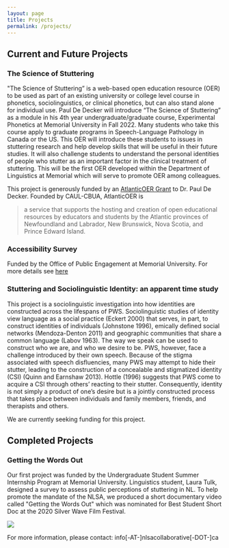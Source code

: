 ```yaml
---
layout: page
title: Projects
permalink: /projects/
---
```

<h2>Current and Future Projects</h2>
<h3>The Science of Stuttering</h3>

"The Science of Stuttering” is a web-based open education resource (OER) to be used as part of an existing university or college level course in phonetics, sociolinguistics, or clinical phonetics, but can also stand alone for individual use. Paul De Decker will introduce “The Science of Stuttering” as a module in his 4th year undergraduate/graduate course, Experimental Phonetics at Memorial University in Fall 2022. Many students who take this course apply to graduate programs in Speech-Language Pathology in Canada or the US. This OER will introduce these students to issues in stuttering research and help develop skills that will be useful in their future studies. It will also challenge students to understand the personal identities of people who stutter as an important factor in the clinical treatment of stuttering. This will be the first OER developed within the Department of Linguistics at Memorial which will serve to promote OER among colleagues.

This project is generously funded by an [AtlanticOER Grant](https://atlanticoer-relatlantique.ca/) to Dr. Paul De Decker. Founded by CAUL-CBUA, AtlanticOER is

> a service that supports the hosting and creation of open educational resources by educators and students by the Atlantic provinces of Newfoundland and Labrador, New Brunswick, Nova Scotia, and Prince Edward Island.

<h3>Accessibility Survey</h3>

Funded by the Office of Public Engagement at Memorial University. For more details see [here](./_posts/2021-07-15-ACCESS_SURVEY.md)


<h3>Stuttering and Sociolinguistic Identity: an apparent time study</h3>

This project is a sociolinguistic investigation into how identities are constructed across the lifespans of PWS. Sociolinguistic studies of identity view language as a social practice (Eckert 2000) that serves, in part, to construct identities of individuals (Johnstone 1996), emically defined social networks (Mendoza-Denton 2011) and geographic communities that share a common language (Labov 1963). The way we speak can be used to construct who we are, and who we desire to be. PWS, however, face a challenge introduced by their own speech. Because of the stigma associated with speech disfluencies, many PWS may attempt to hide their stutter, leading to the construction of a concealable and stigmatized identity (CSI) (Quinn and Earnshaw 2013). Hottle (1996) suggests that PWS come to acquire a CSI through others’ reacting to their stutter. Consequently, identity is not simply a product of one’s desire but is a jointly constructed process that takes place between individuals and family members, friends, and therapists and others.

We are currently seeking funding for this project.

<h2>Completed Projects</h2>
<h3>Getting the Words Out</h3>
Our first project was funded by the Undergraduate Student Summer Internship Program at Memorial University. Linguistics student, Laura Tulk, designed a survey to assess public perceptions of stuttering in NL. To help promote the mandate of the NLSA, we produced a short documentary video called "Getting the Words Out" which was nominated for Best Student Short Doc at the 2020 Silver Wave Film Festival.

[![](http://img.youtube.com/vi/q5qlJvbfsCk/0.jpg)](http://www.youtube.com/watch?v=q5qlJvbfsCk "Getting the Words Out")


For more information, please contact: info[-AT-]nlsacollaborative[-DOT-]ca
